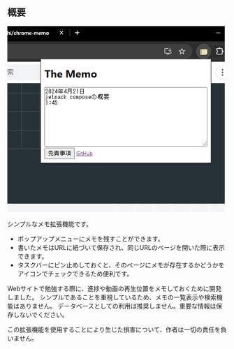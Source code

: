 ## 概要
![sceenshot](./screenshot.png)

シンプルなメモ拡張機能です。
- ポップアップメニューにメモを残すことができます。
- 書いたメモはURLに紐づいて保存され、同じURLのページを開いた際に表示できます。
- タスクバーにピン止めしておくと、そのページにメモが存在するかどうかをアイコンでチェックできるため便利です。

Webサイトで勉強する際に、進捗や動画の再生位置をメモしておくために開発しました。
シンプルであることを重視しているため、メモの一覧表示や検索機能はありません。
データベースとしての利用は推奨しません。重要な情報は保存しないでください。

この拡張機能を使用することにより生じた損害について、作者は一切の責任を負いません。